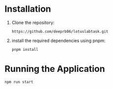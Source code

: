 # Installation

1. Clone the repository:
   ```
   https://github.com/deeprb06/lotuslabtask.git
   ```
2. install the required dependencies using pnpm:
   ```
   pnpm install
   ```

# Running the Application

```
npm run start
```
